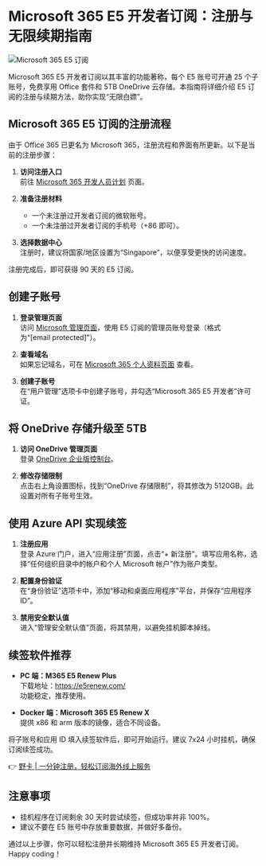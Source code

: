 # Microsoft 365 E5 开发者订阅：注册与无限续期指南

![Microsoft 365 E5 订阅](https://bbtdd.com/wp-content/uploads/img/15848700519.webp)

Microsoft 365 E5 开发者订阅以其丰富的功能著称，每个 E5 账号可开通 25 个子账号，免费享用 Office 套件和 5TB OneDrive 云存储。本指南将详细介绍 E5 订阅的注册与续期方法，助你实现“无限白嫖”。

## Microsoft 365 E5 订阅的注册流程

由于 Office 365 已更名为 Microsoft 365，注册流程和界面有所更新。以下是当前的注册步骤：

1. **访问注册入口**  
   前往 [Microsoft 365 开发人员计划](https://developer.microsoft.com/zh-cn/microsoft-365/dev-program) 页面。

2. **准备注册材料**  
   - 一个未注册过开发者订阅的微软账号。  
   - 一个未注册过开发者订阅的手机号（+86 即可）。  

3. **选择数据中心**  
   注册时，建议将国家/地区设置为“Singapore”，以便享受更快的访问速度。

注册完成后，即可获得 90 天的 E5 订阅。

## 创建子账号

1. **登录管理页面**  
   访问 [Microsoft 管理页面](https://admin.microsoft.com/)，使用 E5 订阅的管理员账号登录（格式为“[email protected]”）。

2. **查看域名**  
   如果忘记域名，可在 [Microsoft 365 个人资料页面](https://developer.microsoft.com/zh-cn/microsoft-365/profile) 查看。

3. **创建子账号**  
   在“用户管理”选项卡中创建子账号，并勾选“Microsoft 365 E5 开发者”许可证。

## 将 OneDrive 存储升级至 5TB

1. **访问 OneDrive 管理页面**  
   登录 [OneDrive 企业版控制台](https://admin.onedrive.com/)。

2. **修改存储限制**  
   点击右上角设置图标，找到“OneDrive 存储限制”，将其修改为 5120GB。此设置对所有子账号生效。

## 使用 Azure API 实现续签

1. **注册应用**  
   登录 Azure 门户，进入“应用注册”页面，点击“+ 新注册”。填写应用名称，选择“任何组织目录中的帐户和个人 Microsoft 帐户”作为账户类型。

2. **配置身份验证**  
   在“身份验证”选项卡中，添加“移动和桌面应用程序”平台，并保存“应用程序 ID”。

3. **禁用安全默认值**  
   进入“管理安全默认值”页面，将其禁用，以避免挂机脚本掉线。

## 续签软件推荐

- **PC 端：M365 E5 Renew Plus**  
  下载地址：https://e5renew.com/  
  功能稳定，推荐使用。

- **Docker 端：Microsoft 365 E5 Renew X**  
  提供 x86 和 arm 版本的镜像，适合不同设备。

将子账号和应用 ID 填入续签软件后，即可开始运行。建议 7x24 小时挂机，确保订阅续签成功。

👉 [野卡 | 一分钟注册，轻松订阅海外线上服务](https://bbtdd.com/yeka)

## 注意事项

- 挂机程序在订阅剩余 30 天时尝试续签，但成功率并非 100%。  
- 建议不要在 E5 账号中存放重要数据，并做好多备份。

通过以上步骤，你可以轻松注册并长期维持 Microsoft 365 E5 开发者订阅。Happy coding！